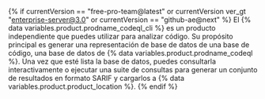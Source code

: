 {% if currentVersion == "free-pro-team@latest" or currentVersion ver_gt "enterprise-server@3.0" or currentVersion == "github-ae@next" %}
El {% data variables.product.prodname_codeql_cli %} es un producto independiente que puedes utilizar para analizar código. Su propósito principal es generar una representación de base de datos de una base de código, una base de datos de {% data variables.product.prodname_codeql %}. Una vez que esté lista la base de datos, puedes consultarla interactivamente o ejecutar una suite de consultas para generar un conjunto de resultados en formato SARIF y cargarlos a {% data variables.product.product_location %}.
{% endif %}
